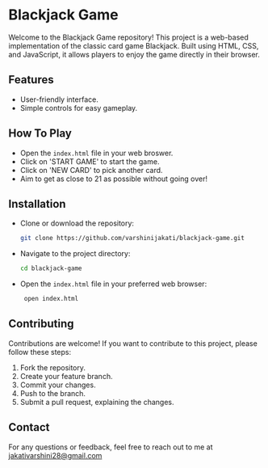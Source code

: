 # Blackjack Game
Welcome to the Blackjack Game repository! This project is a web-based implementation of the classic card game Blackjack. Built using HTML, CSS, and JavaScript, it allows players to enjoy the game directly in their browser.

## Features
- User-friendly interface.
- Simple controls for easy gameplay.

## How To Play
- Open the `index.html` file in your web broswer.
- Click on 'START GAME' to start the game.
- Click on 'NEW CARD' to pick another card.
- Aim to get as close to 21 as possible without going over!

## Installation
 - Clone or download the repository:
      ```bash
   git clone https://github.com/varshinijakati/blackjack-game.git
   ```
 - Navigate to the project directory:
   ```bash
   cd blackjack-game
   ```
- Open the `index.html` file in your preferred web browser:
  ```bash
   open index.html
   ```

## Contributing
Contributions are welcome! If you want to contribute to this project, please follow these steps:
1. Fork the repository.
2. Create your feature branch.
3. Commit your changes.
4. Push to the branch.
5. Submit a pull request, explaining the changes.

## Contact
For any questions or feedback, feel free to reach out to me at jakativarshini28@gmail.com
